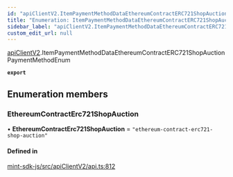 ```yaml
---
id: "apiClientV2.ItemPaymentMethodDataEthereumContractERC721ShopAuctionPaymentMethodEnum"
title: "Enumeration: ItemPaymentMethodDataEthereumContractERC721ShopAuctionPaymentMethodEnum"
sidebar_label: "apiClientV2.ItemPaymentMethodDataEthereumContractERC721ShopAuctionPaymentMethodEnum"
custom_edit_url: null
---
```


[apiClientV2](../modules/apiClientV2).ItemPaymentMethodDataEthereumContractERC721ShopAuctionPaymentMethodEnum

**`export`**

## Enumeration members

### EthereumContractErc721ShopAuction

• **EthereumContractErc721ShopAuction** = `"ethereum-contract-erc721-shop-auction"`

#### Defined in

[mint-sdk-js/src/apiClientV2/api.ts:812](https://github.com/KyuzanInc/mint-sdk-js/blob/d2ac52e/src/apiClientV2/api.ts#L812)
